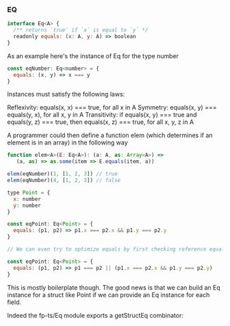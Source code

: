 ### EQ

```js
interface Eq<A> {
  /** returns `true` if `x` is equal to `y` */
  readonly equals: (x: A, y: A) => boolean
}
```

As an example here's the instance of Eq for the type number

```js
const eqNumber: Eq<number> = {
  equals: (x, y) => x === y
}
```

Instances must satisfy the following laws:

Reflexivity: equals(x, x) === true, for all x in A
Symmetry: equals(x, y) === equals(y, x), for all x, y in A
Transitivity: if equals(x, y) === true and equals(y, z) === true, then equals(x, z) === true, for all x, y, z in A

A programmer could then define a function elem (which determines if an element is in an array) in the following way

```js
function elem<A>(E: Eq<A>): (a: A, as: Array<A>) =>
   (a, as) => as.some(item => E.equals(item, a))

elem(eqNumber)(1, [1, 2, 3]) // true
elem(eqNumber)(4, [1, 2, 3]) // false
```

```js
type Point = {
  x: number
  y: number
}

const eqPoint: Eq<Point> = {
  equals: (p1, p2) => p1.x === p2.x && p1.y === p2.y
}

// We can even try to optimize equals by first checking reference equality

const eqPoint: Eq<Point> = {
  equals: (p1, p2) => p1 === p2 || (p1.x === p2.x && p1.y === p2.y)
}
```

This is mostly boilerplate though. The good news is that we can build an Eq instance for a struct like Point if we can provide an Eq instance for each field.

Indeed the fp-ts/Eq module exports a getStructEq combinator:

```js
```

```js
```

```js
```

```js
```

```js
```

```js
```
